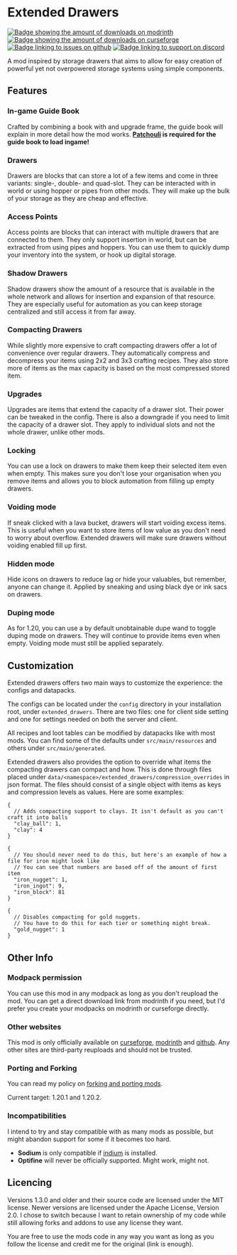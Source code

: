 # Extended Drawers
[![Badge showing the amount of downloads on modrinth](https://img.shields.io/badge/dynamic/json?color=2d2d2d&colorA=5da545&label=&suffix=%20downloads%20&query=downloads&url=https://api.modrinth.com/v2/project/AhtxbnpG&style=flat&logo=modrinth&logoColor=2d2d2d)](https://modrinth.com/mod/extended-drawers)
[![Badge showing the amount of downloads on curseforge](https://img.shields.io/badge/dynamic/json?query=value&url=https://img.shields.io/curseforge/dt/616602.json&label=&logo=curseforge&color=2d2d2d&style=flat&labelColor=F16436&logoColor=2d2d2d&suffix=%20downloads)](https://www.curseforge.com/minecraft/mc-mods/extended-drawers)
[![Badge linking to issues on github](https://img.shields.io/badge/dynamic/json?query=value&url=https://img.shields.io/github/issues-raw/mattidragon/extendeddrawers.json&label=&logo=github&color=2d2d2d&style=flat&labelColor=6e5494&logoColor=2d2d2d&suffix=%20issues)](https://github.com/MattiDragon/ExtendedDrawers/issues)
[![Badge linking to support on discord](https://img.shields.io/discord/760524772189798431?label=&logo=discord&color=2d2d2d&style=flat&labelColor=5865f2&logoColor=2d2d2d)](https://discord.gg/26T5KK2PBv)

A mod inspired by storage drawers that aims to allow for easy creation of powerful yet not
overpowered storage systems using simple components.

## Features
### In-game Guide Book
Crafted by combining a book with and upgrade frame, the guide book will explain in more detail how the mod works.
**[Patchouli](https://modrinth.com/mod/patchouli) is required for the guide book to load ingame!**

### Drawers
Drawers are blocks that can store a lot of a few items and come in three variants: single-, double- and quad-slot. 
They can be interacted with in world or using hopper or pipes from other mods.
They will make up the bulk of your storage as they are cheap and effective.

### Access Points
Access points are blocks that can interact with multiple drawers that are connected to them. 
They only support insertion in world, but can be extracted from using pipes and hoppers.
You can use them to quickly dump your inventory into the system, or hook up digital storage.

### Shadow Drawers
Shadow drawers show the amount of a resource that is available in the whole network and allows
for insertion and expansion of that resource. 
They are especially useful for automation as you can keep storage centralized and still access it from far away.

### Compacting Drawers
While slightly more expensive to craft compacting drawers offer a lot of convenience over regular drawers.
They automatically compress and decompress your items using 2x2 and 3x3 crafting recipes. 
They also store more of items as the max capacity is based on the most compressed stored item.

### Upgrades
Upgrades are items that extend the capacity of a drawer slot. Their power can be tweaked in the config.
There is also a downgrade if you need to limit the capacity of a drawer slot. 
They apply to individual slots and not the whole drawer, unlike other mods.

### Locking
You can use a lock on drawers to make them keep their selected item even when empty.
This makes sure you don't lose your organisation when you remove items and allows you to block automation from filling up empty drawers.

### Voiding mode
If sneak clicked with a lava bucket, drawers will start voiding excess items. 
This is useful when you want to store items of low value as you don't need to worry about overflow.
Extended drawers will make sure drawers without voiding enabled fill up first.

### Hidden mode
Hide icons on drawers to reduce lag or hide your valuables, but remember, anyone can change it.
Applied by sneaking and using black dye or ink sacs on drawers.

### Duping mode
As for 1.20, you can use a by default unobtainable dupe wand to toggle duping mode on drawers.
They will continue to provide items even when empty. Voiding mode must still be applied separately.

## Customization
Extended drawers offers two main ways to customize the experience: the configs and datapacks.

The configs can be located under the `config` directory in your installation root, under `extended_drawers`. 
There are two files: one for client side setting and one for settings needed on both the server and client. 

All recipes and loot tables can be modified by datapacks like with most mods. 
You can find some of the defaults under `src/main/resources` and others under `src/main/generated`.

Extended drawers also provides the option to override what items the compacting drawers can compact and how.
This is done through files placed under `data/<namespace>/extended_drawers/compression_overrides` in json format.
The files should consist of a single object with items as keys and compression levels as values. 
Here are some examples:

```json5
{ 
  // Adds compacting support to clays. It isn't default as you can't craft it into balls
  "clay_ball": 1,
  "clay": 4
}
```
```json5
{ 
  // You should never need to do this, but here's an example of how a file for iron might look like
  // You can see that numbers are based off of the amount of first item
  "iron_nugget": 1,
  "iron_ingot": 9,
  "iron_block": 81
}
```
```json5
{ 
  // Disables compacting for gold nuggets. 
  // You have to do this for each tier or something might break.
  "gold_nugget": 1
}
```

## Other Info
### Modpack permission
You can use this mod in any modpack as long as you don't reupload the mod. 
You can get a direct download link from modrinth if you need, 
but I'd prefer you create your modpacks on modrinth or curseforge directly.

### Other websites
This mod is only officially available on [curseforge](https://www.curseforge.com/minecraft/mc-mods/extended-drawers), [modrinth](https://modrinth.com/mod/extended-drawers) and [github](https://github.com/mattidragon/extendeddrawers). 
Any other sites are third-party reuploads and should not be trusted.

### Porting and Forking
You can read my policy on [forking and porting mods](https://gist.github.com/MattiDragon/6b9e71e8516447f53f0d5fb296ab8868).

Current target: 1.20.1 and 1.20.2.

### Incompatibilities
I intend to try and stay compatible with as many mods as possible, but might abandon support for some if it becomes too hard.

* **Sodium** is only compatible if [indium](https://modrinth.com/mod/indium) is installed.
* **Optifine** will never be officially supported. Might work, might not.

## Licencing 
Versions 1.3.0 and older and their source code are licensed under the MIT license. Newer versions
are licensed under the Apache License, Version 2.0. I chose to switch because I want to retain 
ownership of my code while still allowing forks and addons to use any license they want. 

You are free to use the mods code in any way you want as long as you follow the license and 
credit me for the original (link is enough).
